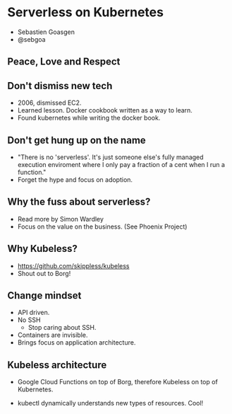 # Serverless on Kubernetes
- Sebastien Goasgen
- @sebgoa

## Peace, Love and Respect

## Don't dismiss new tech
- 2006, dismissed EC2.
- Learned lesson. Docker cookbook written as a way to learn.
- Found kubernetes while writing the docker book.

## Don't get hung up on the name
- "There is no 'serverless'. It's just someone else's fully managed execution
  enviroment where I only pay a fraction of a cent when I run a function."
- Forget the hype and focus on adoption.

## Why the fuss about serverless?
- Read more by Simon Wardley
- Focus on the value on the business. (See Phoenix Project)

## Why Kubeless?
- https://github.com/skippless/kubeless
- Shout out to Borg!

## Change mindset
- API driven.
- No SSH
  - Stop caring about SSH.
- Containers are invisible.
- Brings focus on application architecture.

## Kubeless architecture
- Google Cloud Functions on top of Borg, therefore Kubeless on top of
  Kubernetes.

- kubectl dynamically understands new types of resources. Cool!
